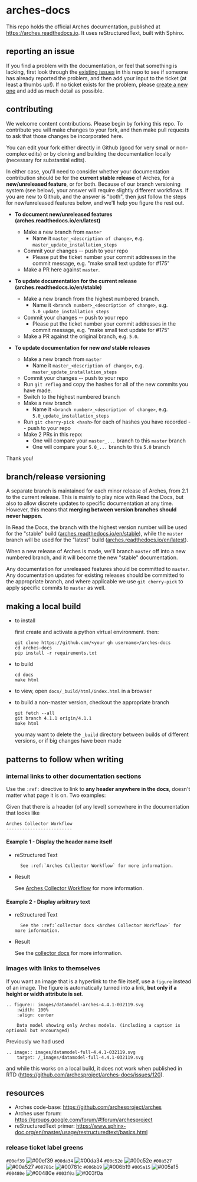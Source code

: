 # arches-docs

This repo holds the official Arches documentation, published at https://arches.readthedocs.io. It uses reStructuredText, built with Sphinx.

## reporting an issue

If you find a problem with the documentation, or feel that something is lacking, first look through the [existing issues](https://github.com/archesproject/arches-docs/issues) in this repo to see if someone has already reported the problem, and then add your input to the ticket (at least a thumbs up!). If no ticket exists for the problem, please [create a new one](https://github.com/archesproject/arches-docs/issues/new) and add as much detail as possible.

## contributing

We welcome content contributions. Please begin by forking this repo. To contribute you will make changes to your fork, and then make pull requests to ask that those changes be incorporated here.

You can edit your fork either directly in Github (good for very small or non-complex edits) or by cloning and building the documentation locally (necessary for substantial edits).

In either case, you'll need to consider whether your documentation contribution should be for the **current stable release** of Arches, for a **new/unreleased feature**, or for both. Because of our branch versioning system (see below), your answer will require slightly different workflows. If you are new to Github, and the answer is "both", then just follow the steps for new/unreleased features below, and we'll help you figure the rest out.

- **To document new/unreleased features (arches.readthedocs.io/en/latest)**

    - Make a new branch from `master`
        - Name it `master_<description of change>`, e.g. `master_update_installation_steps`
    - Commit your changes -- push to your repo
        - Please put the ticket number your commit addresses in the commit message, e.g. "make small text update for #175"
    - Make a PR here against `master`.

- **To update documentation for the current release (arches.readthedocs.io/en/stable)**

    - Make a new branch from the highest numbered branch.
        - Name it `<branch number>_<description of change>`, e.g. `5.0_update_installation_steps`
    - Commit your changes -- push to your repo
        - Please put the ticket number your commit addresses in the commit message, e.g. "make small text update for #175"
    - Make a PR against the original branch, e.g. `5.0`.

- **To update documentation for new *and* stable releases**

    - Make a new branch from `master`
        - Name it `master_<description of change>`, e.g. `master_update_installation_steps`
    - Commit your changes -- push to your repo
    - Run `git reflog` and copy the hashes for all of the new commits you have made.
    - Switch to the highest numbered branch
    - Make a new branch
        - Name it `<branch number>_<description of change>`, e.g. `5.0_update_installation_steps`
    - Run `git cherry-pick <hash>` for each of hashes you have recorded -- push to your repo
    - Make 2 PRs in this repo:
        - One will compare your `master_...` branch to this `master` branch
        - One will compare your `5.0_...` branch to this `5.0` branch

Thank you!

## branch/release versioning

A separate branch is maintained for each minor release of Arches, from 2.1 to the current release. This is mainly to play nice with Read the Docs, but also to allow discrete updates to specific documentation at any time. However, this means that **merging between version branches should never happen.**

In Read the Docs, the branch with the highest version number will be used for the "stable" build ([arches.readthedocs.io/en/stable](https://arches.readthedocs.io/en/stable)), while the `master` branch will be used for the "latest" build ([arches.readthedocs.io/en/latest](https://arches.readthedocs.io/en/latest)).

When a new release of Arches is made, we'll branch `master` off into a new numbered branch, and it will become the new "stable" documentation.

Any documentation for unreleased features should be committed to `master`. Any documentation updates for existing releases should be committed to the appropriate branch, and where applicable we use `git cherry-pick` to apply specific commits to `master` as well.
    
## making a local build

+ to install

  first create and activate a python virtual environment. then:

      git clone https://github.com/<your gh username>/arches-docs
      cd arches-docs
      pip install -r requirements.txt
    
+ to build

      cd docs
      make html
    
+ to view, open `docs/_build/html/index.html` in a browser

+ to build a non-master version, checkout the appropriate branch

      git fetch --all
      git branch 4.1.1 origin/4.1.1
      make html
    
    you may want to delete the `_build` directory between builds of different versions, or if big changes have been made

## patterns to follow when writing

### internal links to other documentation sections

Use the `:ref:` directive to link to **any header anywhere in the docs**, doesn't matter what page it is on. Two examples:

Given that there is a header (of any level) somewhere in the documentation that looks like

    Arches Collector Workflow
    -------------------------

#### Example 1 - Display the header name itself

- reStructured Text

        See :ref:`Arches Collector Workflow` for more information.

- Result

    See [Arches Collector Workflow](https://arches.readthedocs.io/en/stable/using-arches-collector/#arches-collector-workflow) for more information.

#### Example 2 - Display arbitrary text

- reStructured Text

        See the :ref:`collector docs <Arches Collector Workflow>` for more information.

- Result

    See the [collector docs](https://arches.readthedocs.io/en/stable/using-arches-collector/#arches-collector-workflow) for more information.

### images with links to themselves

If you want an image that is a hyperlink to the file itself, use a `figure` instead of an image. The figure is automatically turned into a link, **but only if a height or width attribute is set**.

    .. figure:: images/datamodel-arches-4.4.1-032119.svg
        :width: 100%
        :align: center

        Data model showing only Arches models. (including a caption is optional but encouraged)

Previously we had used

    .. image:: images/datamodel-full-4.4.1-032119.svg
        target: /_images/datamodel-full-4.4.1-032119.svg
    
and while this works on a local build, it does not work when published in RTD (https://github.com/archesproject/arches-docs/issues/120).

## resources

+ Arches code-base: https://github.com/archesproject/arches
+ Arches user forum: https://groups.google.com/forum/#!forum/archesproject
+ reStructuredText primer: https://www.sphinx-doc.org/en/master/usage/restructuredtext/basics.html

### release ticket label greens

`#00ef39` ![#00ef39](https://via.placeholder.com/30/00ef39/000000?text=3.1)
`#00da34` ![#00da34](https://via.placeholder.com/30/00da34/000000?text=4.0)
`#00c52e` ![#00c52e](https://via.placeholder.com/30/00c52e/000000?text=4.1)
`#00a527` ![#00a527](https://via.placeholder.com/30/00a527/000000?text=4.2)
`#00781c` ![#00781c](https://via.placeholder.com/30/00781c/ffffff?text=4.3)
`#006b19` ![#006b19](https://via.placeholder.com/30/006b19/ffffff?text=4.4)
`#005a15` ![#005a15](https://via.placeholder.com/30/005a15/ffffff?text=5.0)
`#00480e` ![#00480e](https://via.placeholder.com/30/00480e/ffffff?text=5.1)
`#003f0a` ![#003f0a](https://via.placeholder.com/30/003f0a/ffffff?text=6.0)
